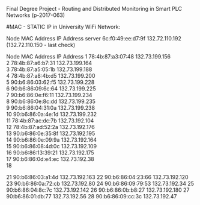 Final Degree Project - Routing and Distributed Monitoring in Smart PLC Networks (p-2017-063)

#MAC - STATIC IP in University WiFi Network:

Node    MAC Address             IP Address
server	6c:f0:49:ee:d7:9f	132.72.110.192	(132.72.110.150 - last check)

Node    MAC Address             IP Address
1	78:4b:87:a3:07:48	132.73.199.156		
2	78:4b:87:a6:b7:31	132.73.199.164		
3	78:4b:87:a5:05:1b	132.73.199.188		
4	78:4b:87:a8:4b:d5	132.73.199.200		
5	90:b6:86:03:62:f5	132.73.199.228		
6	90:b6:86:09:6c:64	132.73.199.225		
7	90:b6:86:0e:f6:11	132.73.199.234		
8	90:b6:86:0e:8c:dd	132.73.199.235		
9	90:b6:86:04:31:0a	132.73.199.238		
10	90:b6:86:0a:4e:1d	132.73.199.232		
11	78:4b:87:ac:dc:7b	132.73.192.104		
12	78:4b:87:ad:52:2a	132.73.192.176		
13	90:b6:86:0e:35:8f	132.73.192.195		
14	90:b6:86:0e:09:9a	132.73.192.164		
15	90:b6:86:08:4d:0c	132.73.192.109		
16	90:b6:86:13:39:21	132.73.192.175		
17	90:b6:86:0d:e4:ec	132.73.192.38		
18				
				
21	90:b6:86:03:a1:4d			132.73.192.163
22	90:b6:86:04:23:66			132.73.192.120
23	90:b6:86:0a:72:cb			132.73.192.80
24	90:b6:86:09:79:53			132.73.192.34
25	90:b6:86:04:8c:7c			132.73.192.142
26	90:b6:86:0b:b8:27			132.73.192.180
27	90:b6:86:01:db:77			132.73.192.56
28	90:b6:86:09:cc:3c			132.73.192.47